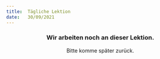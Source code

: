```yaml
---
title:  Tägliche Lektion
date:   30/09/2021
---
```


### <center>Wir arbeiten noch an dieser Lektion.</center>
<center>Bitte komme später zurück.</center>